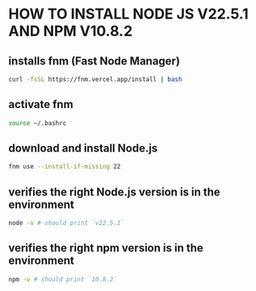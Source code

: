 # HOW TO INSTALL NODE JS V22.5.1 AND NPM V10.8.2

## installs fnm (Fast Node Manager)
```bash
curl -fsSL https://fnm.vercel.app/install | bash
```

## activate fnm
```bash
source ~/.bashrc
```

## download and install Node.js
```bash
fnm use --install-if-missing 22
```

## verifies the right Node.js version is in the environment
```bash
node -v # should print `v22.5.1`
```

## verifies the right npm version is in the environment
```bash
npm -v # should print `10.8.2`
```
